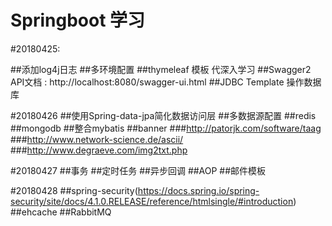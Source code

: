 # Springboot 学习



#20180425:

##添加log4j日志	
##多环境配置 
##thymeleaf 模板 代深入学习
##Swagger2 API文档  : http://localhost:8080/swagger-ui.html
##JDBC Template 操作数据库

#20180426
##使用Spring-data-jpa简化数据访问层
##多数据源配置
##redis
##mongodb
##整合mybatis
##banner 
###http://patorjk.com/software/taag
###http://www.network-science.de/ascii/
###http://www.degraeve.com/img2txt.php

#20180427
##事务
##定时任务
##异步回调
##AOP
##邮件模板

#20180428
##spring-security(https://docs.spring.io/spring-security/site/docs/4.1.0.RELEASE/reference/htmlsingle/#introduction)
##ehcache
##RabbitMQ
​
